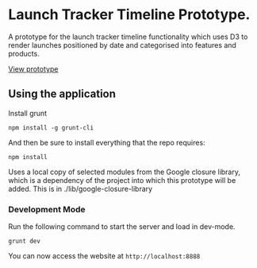 # Launch Tracker Timeline Prototype.

A prototype for the launch tracker timeline functionality which uses D3 to
render launches positioned by date and categorised into features and
products.

[View prototype](https://s3.ap-southeast-2.amazonaws.com/demo-g-lt-timeline/index.html)

## Using the application

Install grunt

```
npm install -g grunt-cli
```

And then be sure to install everything that the repo requires:

```
npm install
```

Uses a local copy of selected modules from the Google closure library, which is
a dependency of the project into which this prototype will be added. This is
in ./lib/google-closure-library

### Development Mode

Run the following command to start the server and load in dev-mode.

```
grunt dev
```

You can now access the website at `http://localhost:8888`
